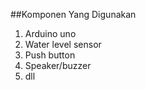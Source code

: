 
##Komponen Yang Digunakan
1. Arduino uno
2. Water level sensor
3. Push button
4. Speaker/buzzer
5. dll
